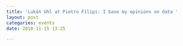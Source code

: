 ```yaml
---
title: 'Lukáš Uhl at Pietro Filipi: I base my opinions on data '
layout: post
categories: events
date: 2018-11-15 13:25

---
```

